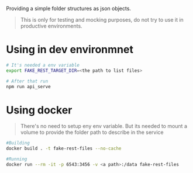 Providing a simple folder structures as json objects. 

> This is only for testing and mocking purposes, do not try to use it in productive environments.


# Using in dev environmnet

```bash
# It's needed a env variable 
export FAKE_REST_TARGET_DIR=<the path to list files>

# After that run 
npm run api_serve
```

# Using docker 

> There's no need to setup eny env variable. But its needed to mount a volume to provide the folder path to describe in the service

```bash
#Building 
docker build . -t fake-rest-files --no-cache

#Running
docker run --rm -it -p 6543:3456 -v <a path>:/data fake-rest-files 

```